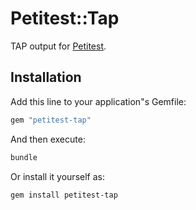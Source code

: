 # Petitest::Tap

TAP output for [Petitest](https://github.com/petitest/petitest).

## Installation

Add this line to your application"s Gemfile:

```ruby
gem "petitest-tap"
```

And then execute:

```bash
bundle
```

Or install it yourself as:

```bash
gem install petitest-tap
```
